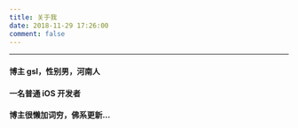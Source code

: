 ```yaml
---
title: 关于我
date: 2018-11-29 17:26:00
comment: false 
---
```


******
#### 博主 gsl，性别男，河南人
#### 一名普通 iOS 开发者
#### 博主很懒加词穷，佛系更新…
